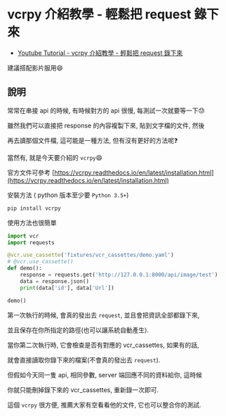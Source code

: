 # vcrpy 介紹教學 - 輕鬆把 request 錄下來

* [Youtube Tutorial - vcrpy 介紹教學 - 輕鬆把 request 錄下來](https://youtu.be/LrAxl5vfXJ4)

建議搭配影片服用:smile:

## 說明

常常在串接 api 的時候, 有時候對方的 api 很慢, 每測試一次就要等一下:sweat:

雖然我們可以直接把 response 的內容複製下來, 貼到文字檔的文件, 然後

再去讀那個文件檔, 這可能是一種方法, 但有沒有更好的方法呢:question:

當然有, 就是今天要介紹的 `vcrpy`:smile:

官方文件可參考 [https://vcrpy.readthedocs.io/en/latest/installation.html](https://vcrpy.readthedocs.io/en/latest/installation.html)

安裝方法 ( python 版本至少要 `Python 3.5+`)

```cmd
pip install vcrpy
```

使用方法也很簡單

```python
import vcr
import requests

@vcr.use_cassette('fixtures/vcr_cassettes/demo.yaml')
# @vcr.use_cassette()
def demo():
    response = requests.get('http://127.0.0.1:8000/api/image/test')
    data = response.json()
    print(data['id'], data['Url'])

demo()
```

第一次執行的時候, 會真的發出去 `request`, 並且會把資訊全部都錄下來,

並且保存在你所指定的路徑(也可以讓系統自動產生).

當你第二次執行時, 它會檢查是否有對應的 vcr_cassettes, 如果有的話,

就會直接讀取你錄下來的檔案(不會真的發出去 `request`).

但假如今天同一隻 api, 相同參數, server 端回應不同的資料給你, 這時候

你就只能刪掉錄下來的 vcr_cassettes, 重新錄一次即可.

這個 `vcrpy` 很方便, 推薦大家有空看看他的文件, 它也可以整合你的測試.
